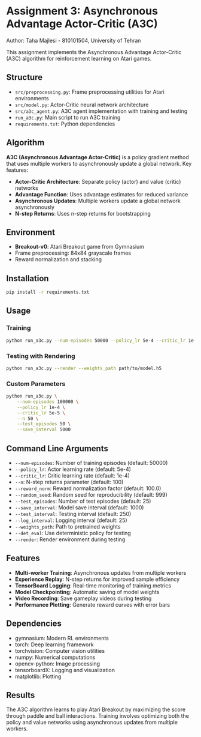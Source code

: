 # Assignment 3: Asynchronous Advantage Actor-Critic (A3C)

Author: Taha Majlesi - 810101504, University of Tehran

This assignment implements the Asynchronous Advantage Actor-Critic (A3C) algorithm for reinforcement learning on Atari games.

## Structure

- `src/preprocessing.py`: Frame preprocessing utilities for Atari environments
- `src/model.py`: Actor-Critic neural network architecture
- `src/a3c_agent.py`: A3C agent implementation with training and testing
- `run_a3c.py`: Main script to run A3C training
- `requirements.txt`: Python dependencies

## Algorithm

**A3C (Asynchronous Advantage Actor-Critic)** is a policy gradient method that uses multiple workers to asynchronously update a global network. Key features:

- **Actor-Critic Architecture**: Separate policy (actor) and value (critic) networks
- **Advantage Function**: Uses advantage estimates for reduced variance
- **Asynchronous Updates**: Multiple workers update a global network asynchronously
- **N-step Returns**: Uses n-step returns for bootstrapping

## Environment

- **Breakout-v0**: Atari Breakout game from Gymnasium
- Frame preprocessing: 84x84 grayscale frames
- Reward normalization and stacking

## Installation

```bash
pip install -r requirements.txt
```

## Usage

### Training
```bash
python run_a3c.py --num-episodes 50000 --policy_lr 5e-4 --critic_lr 1e-4
```

### Testing with Rendering
```bash
python run_a3c.py --render --weights_path path/to/model.h5
```

### Custom Parameters
```bash
python run_a3c.py \
    --num-episodes 100000 \
    --policy_lr 1e-4 \
    --critic_lr 5e-5 \
    --n 50 \
    --test_episodes 50 \
    --save_interval 5000
```

## Command Line Arguments

- `--num-episodes`: Number of training episodes (default: 50000)
- `--policy_lr`: Actor learning rate (default: 5e-4)
- `--critic_lr`: Critic learning rate (default: 1e-4)
- `--n`: N-step returns parameter (default: 100)
- `--reward_norm`: Reward normalization factor (default: 100.0)
- `--random_seed`: Random seed for reproducibility (default: 999)
- `--test_episodes`: Number of test episodes (default: 25)
- `--save_interval`: Model save interval (default: 1000)
- `--test_interval`: Testing interval (default: 250)
- `--log_interval`: Logging interval (default: 25)
- `--weights_path`: Path to pretrained weights
- `--det_eval`: Use deterministic policy for testing
- `--render`: Render environment during testing

## Features

- **Multi-worker Training**: Asynchronous updates from multiple workers
- **Experience Replay**: N-step returns for improved sample efficiency
- **TensorBoard Logging**: Real-time monitoring of training metrics
- **Model Checkpointing**: Automatic saving of model weights
- **Video Recording**: Save gameplay videos during testing
- **Performance Plotting**: Generate reward curves with error bars

## Dependencies

- gymnasium: Modern RL environments
- torch: Deep learning framework
- torchvision: Computer vision utilities
- numpy: Numerical computations
- opencv-python: Image processing
- tensorboardX: Logging and visualization
- matplotlib: Plotting

## Results

The A3C algorithm learns to play Atari Breakout by maximizing the score through paddle and ball interactions. Training involves optimizing both the policy and value networks using asynchronous updates from multiple workers.